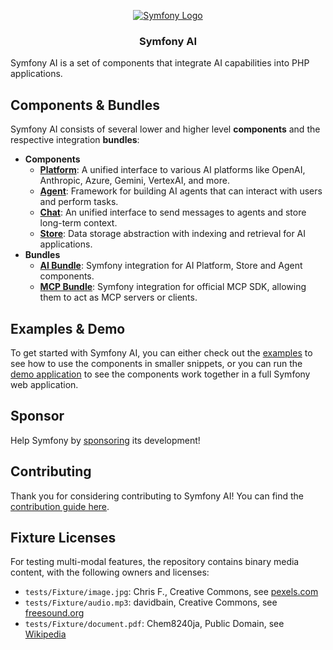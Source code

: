 <p align="center"><a href="https://symfony.com" target="_blank">
    <img src="https://symfony.com/logos/symfony_dynamic_01.svg" alt="Symfony Logo">
</a></p>

<h3 align="center">
    Symfony AI
</h3>

Symfony AI is a set of components that integrate AI capabilities into PHP applications.

## Components & Bundles

Symfony AI consists of several lower and higher level **components** and the respective integration **bundles**:

* **Components**
  * **[Platform](src/platform/README.md)**: A unified interface to various AI platforms like OpenAI, Anthropic, Azure, Gemini, VertexAI, and more.
  * **[Agent](src/agent/README.md)**: Framework for building AI agents that can interact with users and perform tasks.
  * **[Chat](src/chat/README.md)**: An unified interface to send messages to agents and store long-term context.
  * **[Store](src/store/README.md)**: Data storage abstraction with indexing and retrieval for AI applications.
* **Bundles**
  * **[AI Bundle](src/ai-bundle/README.md)**: Symfony integration for AI Platform, Store and Agent components.
  * **[MCP Bundle](src/mcp-bundle/README.md)**: Symfony integration for official MCP SDK, allowing them to act as MCP servers or clients.

## Examples & Demo

To get started with Symfony AI, you can either check out the [examples](./examples) to see how to use the
components in smaller snippets, or you can run the [demo application](./demo) to see the components work together in a
full Symfony web application.

## Sponsor

Help Symfony by [sponsoring](https://symfony.com/sponsor) its development!

## Contributing

Thank you for considering contributing to Symfony AI! You can find the [contribution guide here](CONTRIBUTING.md).

## Fixture Licenses

For testing multi-modal features, the repository contains binary media content, with the following owners and licenses:

* `tests/Fixture/image.jpg`: Chris F., Creative Commons, see [pexels.com](https://www.pexels.com/photo/blauer-und-gruner-elefant-mit-licht-1680755/)
* `tests/Fixture/audio.mp3`: davidbain, Creative Commons, see [freesound.org](https://freesound.org/people/davidbain/sounds/136777/)
* `tests/Fixture/document.pdf`: Chem8240ja, Public Domain, see [Wikipedia](https://en.m.wikipedia.org/wiki/File:Re_example.pdf)
